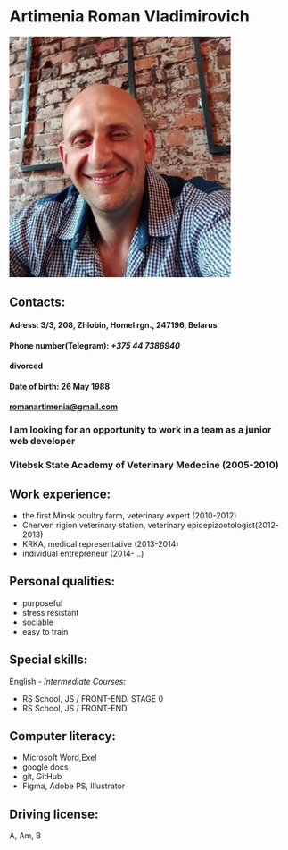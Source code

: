 # Artimenia Roman Vladimirovich
![photo](/photoCV1.jpg)


## **Contacts:** 
#### Adress: 3/3, 208, Zhlobin, Homel rgn., 247196, Belarus 
#### Phone number(Telegram): *+375 44 7386940*
#### divorced
#### Date of birth: 26 May 1988
#### romanartimenia@gmail.com
### I am looking for an opportunity to work in a team as a junior web developer 
### Vitebsk State Academy of Veterinary Medecine (2005-2010)

## Work experience:
 * the first Minsk poultry farm, veterinary expert (2010-2012)
 * Cherven rigion veterinary station, veterinary epioepizootologist(2012-2013)
 * KRKA, medical representative (2013-2014)
 * individual entrepreneur (2014- ..)

## Personal qualities:
 * purposeful 
 * stress  resistant 
 * sociable 
 * easy to train

## Special skills:
English - *Intermediate*
*Courses:*
* RS School, JS / FRONT-END. STAGE 0 
* RS School, JS / FRONT-END 

## Computer literacy:
* Microsoft Word,Exel
* google docs
* git, GitHub
* Figma, Adobe PS, Illustrator 

## Driving license: 
A, Am, B